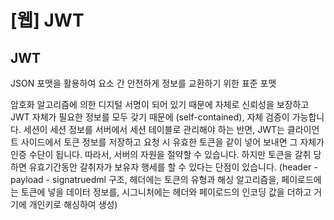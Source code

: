 # [웹] JWT







## JWT

JSON 포맷을 활용하여 요소 간 안전하게 정보를 교환하기 위한 표준 포맷

암호화 알고리즘에 의한 디지털 서명이 되어 있기 때문에 자체로 신뢰성을 보장하고 JWT 자체가 필요한 정보를 모두 갖기 때문에 (self-contained), 자체 검증이 가능합니다. 세션이 세션 정보를 서버에서 세션 테이블로 관리해야 하는 반면, JWT는 클라이언트 사이드에서 토큰 정보를 저장하고 요청 시 유효한 토큰을 같이 넣어 보내면 그 자체가 인증 수단이 됩니다. 따라서, 서버의 자원을 절약할 수 있습니다. 하지만 토큰을 갈취 당하면 유효기간동안 갈취자가 보유자 행세를 할 수 있다는 단점이 있습니다. (header - payload - signatruedml 구조, 헤더에는 토큰의 유형과 해싱 알고리즘을, 페이로드에는 토큰에 넣을 데이터 정보를, 시그니처에는 헤더와 페이로드의 인코딩 값을 더하고 거기에 개인키로 해싱하여 생성)

